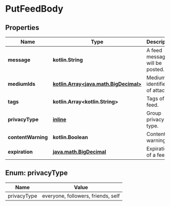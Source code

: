 
# PutFeedBody

## Properties
Name | Type | Description | Notes
------------ | ------------- | ------------- | -------------
**message** | **kotlin.String** | A feed message will be posted. | 
**mediumIds** | [**kotlin.Array&lt;java.math.BigDecimal&gt;**](java.math.BigDecimal.md) | Medium identifiers of attached. |  [optional]
**tags** | **kotlin.Array&lt;kotlin.String&gt;** | Tags of feed. |  [optional]
**privacyType** | [**inline**](#PrivacyTypeEnum) | Group privacy type. | 
**contentWarning** | **kotlin.Boolean** | Content warning. | 
**expiration** | [**java.math.BigDecimal**](java.math.BigDecimal.md) | Expiration of a feed. |  [optional]


<a name="PrivacyTypeEnum"></a>
## Enum: privacyType
Name | Value
---- | -----
privacyType | everyone, followers, friends, self




